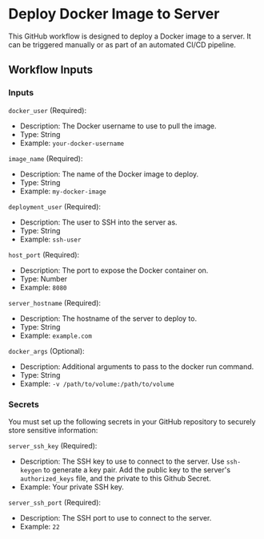 # Deploy Docker Image to Server

This GitHub workflow is designed to deploy a Docker image to a server. It can be triggered manually or as part of an automated CI/CD pipeline.

## Workflow Inputs

### Inputs

`docker_user` (Required):

- Description: The Docker username to use to pull the image.
- Type: String
- Example: `your-docker-username`

`image_name` (Required):

- Description: The name of the Docker image to deploy.
- Type: String
- Example: `my-docker-image`

`deployment_user` (Required):

- Description: The user to SSH into the server as.
- Type: String
- Example: `ssh-user`

`host_port` (Required):

- Description: The port to expose the Docker container on.
- Type: Number
- Example: `8080`

`server_hostname` (Required):

- Description: The hostname of the server to deploy to.
- Type: String
- Example: `example.com`

`docker_args` (Optional):

- Description: Additional arguments to pass to the docker run command.
- Type: String
- Example: `-v /path/to/volume:/path/to/volume`

### Secrets

You must set up the following secrets in your GitHub repository to securely store sensitive information:

`server_ssh_key` (Required):

- Description: The SSH key to use to connect to the server. Use `ssh-keygen` to generate a key pair. Add the public key to the server's `authorized_keys` file, and the private to this Github Secret.
- Example: Your private SSH key.

`server_ssh_port` (Required):

- Description: The SSH port to use to connect to the server.
- Example: `22`
